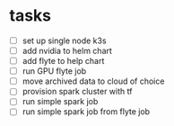 # tasks

- [ ] set up single node k3s
- [ ] add nvidia to helm chart
- [ ] add flyte to help chart
- [ ] run GPU flyte job
- [ ] move archived data to cloud of choice
- [ ] provision spark cluster with tf
- [ ] run simple spark job
- [ ] run simple spark job from flyte job
